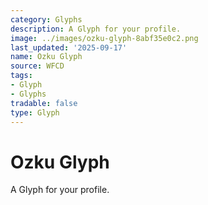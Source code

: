 ```yaml
---
category: Glyphs
description: A Glyph for your profile.
image: ../images/ozku-glyph-8abf35e0c2.png
last_updated: '2025-09-17'
name: Ozku Glyph
source: WFCD
tags:
- Glyph
- Glyphs
tradable: false
type: Glyph
---
```


# Ozku Glyph

A Glyph for your profile.

